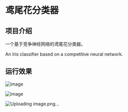 # 鸢尾花分类器

## 项目介绍

一个基于竞争神经网络的鸢尾花分类器。

An Iris classifier based on a competitive neural network.

## 运行效果

![image](https://github.com/user-attachments/assets/033c2e93-8e72-44f0-ae3d-76cfd84b27d4)

![image](https://github.com/user-attachments/assets/3d9adf69-4911-40f8-bd29-5c7ef90b7612)

![Uploading image.png…]()
